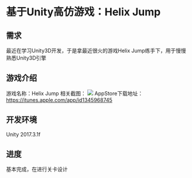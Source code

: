 # 基于Unity高仿游戏：Helix Jump

## 需求
最近在学习Unity3D开发，于是拿最近很火的游戏Helix Jump练手下，用于慢慢熟悉Unity3D引擎

## 游戏介绍
游戏名称：Helix Jump
相关截图：
![](https://github.com/Rano1/Helix-Jump/blob/master/screenshots/pic1.png)
AppStore下载地址：https://itunes.apple.com/app/id1345968745 

## 开发环境
Unity 2017.3.1f

## 进度
基本完成，在进行关卡设计
